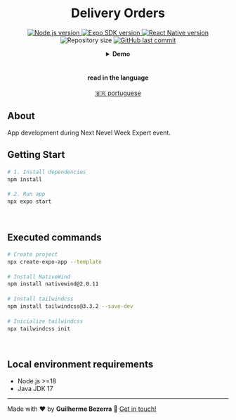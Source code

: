 <h1 align="center">
    <br>
    Delivery Orders
</h1>

<p align="center">
  <a href="https://nodejs.org">
    <img alt="Node.js version" src="https://img.shields.io/badge/node.js-v20.11.0-43853D?style=flat&logo=node.js&logoColor=white&labelColor=43853D&color=5a5a5a">
  </a>

  <a href="https://expo.dev">
    <img alt="Expo SDK version" src="https://img.shields.io/badge/expo--sdk-v50.0.5-blue?logo=expo&labelColor=20232A&color=5a5a5a">
  </a>

  <a href="https://reactnative.dev">
    <img alt="React Native version" src="https://img.shields.io/badge/react--native-v0.73.2-blue?logo=react&labelColor=20232A&color=5a5a5a">
  </a>

  <img alt="Repository size" src="https://img.shields.io/github/repo-size/gbdsantos/next-level-week-14-delivery-app.svg">

  <a href="https://github.com/gbdsantos/next-level-week-14-delivery-app/commits/master">
    <img alt="GitHub last commit" src="https://img.shields.io/github/last-commit/gbdsantos/next-level-week-14-delivery-app.svg">
  </a>
</p>

<div align="center">
  <details>
  <summary><b>Demo</b></summary>
  <div style="width: 90%;">
    <img alt="Delivery Orders usage application demonstration" src="demo.gif" />
  </div>
  </details>
</div>

<br>

<div align="center">
  <h4 align="center">read in the language</h4>
  <a href="https://github.com/gbdsantos/next-level-week-14-delivery-app/blob/master/mobile/README.pt-BR.md" hreflang="pt-br" alt="pt-br">🇧🇷 portuguese
  </a>
</div>

## About

App development during Next Nevel Week Expert event.

## Getting Start

```Bash
# 1. Install dependencies
npm install

# 2. Run app
npx expo start
```

<br>

## Executed commands

```bash
# Create project
npx create-expo-app --template

# Install NativeWind
npm install nativewind@2.0.11

# Install tailwindcss
npm install tailwindcss@3.3.2 --save-dev

# Inicialize tailwindcss
npx tailwindcss init
```

<br>

## Local environment requirements

- Node.js >=18
- Java JDK 17

---

Made with ♥ by **Guilherme Bezerra** 👋 [Get in touch!](https://www.linkedin.com/in/gbdsantos "LinkedIn - Guilherme Bezerra")
